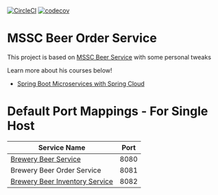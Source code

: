 [![CircleCI](https://circleci.com/gh/mpbalmeida/mssc-beer-order-service-marcos.svg?style=shield)](<https://app.circleci.com/pipelines/github/mpbalmeida/mssc-beer-order-service-marcos>)
[![codecov](https://codecov.io/gh/mpbalmeida/mssc-beer-order-service-marcos/branch/master/graph/badge.svg?token=3E0U8ISE4Z)](https://codecov.io/gh/mpbalmeida/mssc-beer-order-service-marcos)

# MSSC Beer Order Service

This project is based
on [MSSC Beer Service](https://github.com/springframeworkguru/mssc-beer-order/blob/master/README.md) with some personal
tweaks

Learn more about his courses below!

* [Spring Boot Microservices with Spring Cloud](https://www.udemy.com/spring-boot-microservices-with-spring-cloud-beginner-to-guru/?couponCode=GIT_HUB2)

# Default Port Mappings - For Single Host

| Service Name | Port | 
| --------| -----|
| [Brewery Beer Service](https://github.com/springframeworkguru/mssc-beer-service) | 8080 |
| Brewery Beer Order Service | 8081 |
| [Brewery Beer Inventory Service](https://github.com/springframeworkguru/mssc-beer-inventory-service) | 8082 |